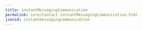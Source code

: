 ```yaml
---
title: instantMessagingCommunication
permalink: core/Contact.instantMessagingCommunication.html
jsonid: instantmessagingcommunication
---
```

